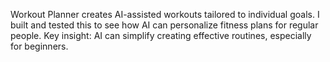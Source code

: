 Workout Planner creates AI-assisted workouts tailored to individual goals. I built and tested this to see how AI can personalize fitness plans for regular people. Key insight: AI can simplify creating effective routines, especially for beginners.

